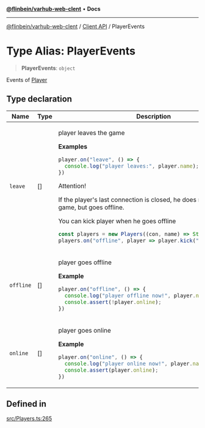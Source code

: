 [**@flinbein/varhub-web-clent**](../../README.md) • **Docs**

***

[@flinbein/varhub-web-clent](../../README.md) / [Client API](../README.md) / PlayerEvents

# Type Alias: PlayerEvents

> **PlayerEvents**: `object`

Events of [Player](../classes/Player.md)

## Type declaration

<table>
<thead>
<tr>
<th>Name</th>
<th>Type</th>
<th>Description</th>
<th>Defined in</th>
</tr>
</thead>
<tbody>
<tr>
<td>

`leave`

</td>
<td>

[]

</td>
<td>

player leaves the game

**Examples**

```typescript
player.on("leave", () => {
  console.log("player leaves:", player.name);
})
```

Attention!

If the player's last connection is closed, he does not leave the game, but goes offline.

You can kick player when he goes offline

```typescript
const players = new Players((con, name) => String(name));
players.on("offline", player => player.kick("disconnected"));
```

</td>
<td>

[src/Players.ts:286](https://github.com/flinbein/varhub-web-client/blob/c4b318448b6a624e1a6f916463a844aa4b553662/src/Players.ts#L286)

</td>
</tr>
<tr>
<td>

`offline`

</td>
<td>

[]

</td>
<td>

player goes offline

**Example**

```typescript
player.on("offline", () => {
  console.log("player offline now!", player.name);
  console.assert(!player.online);
})
```

</td>
<td>

[src/Players.ts:308](https://github.com/flinbein/varhub-web-client/blob/c4b318448b6a624e1a6f916463a844aa4b553662/src/Players.ts#L308)

</td>
</tr>
<tr>
<td>

`online`

</td>
<td>

[]

</td>
<td>

player goes online

**Example**

```typescript
player.on("online", () => {
  console.log("player online now!", player.name);
  console.assert(player.online);
})
```

</td>
<td>

[src/Players.ts:297](https://github.com/flinbein/varhub-web-client/blob/c4b318448b6a624e1a6f916463a844aa4b553662/src/Players.ts#L297)

</td>
</tr>
</tbody>
</table>

## Defined in

[src/Players.ts:265](https://github.com/flinbein/varhub-web-client/blob/c4b318448b6a624e1a6f916463a844aa4b553662/src/Players.ts#L265)
